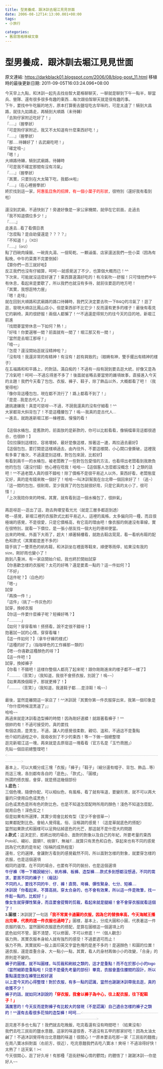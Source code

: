 ```yaml
---
title: 型男養成．跟沐訓去堀江見見世面
date: 2006-08-12T14:13:00.001+08:00
tags: 
- 小旅行

categories:
- 舊部落格移植文章
---
```


# 型男養成．跟沐訓去堀江見見世面

原文連結: https://darkblack01.blogspot.com/2006/08/blog-post_11.html
移植時的最後更新日期: 2011-09-05T16:03:24.096+08:00

<div style="color: #444444; font-family: sans-serif, arial; font-size: 13px; line-height: 20px;">今天早上九點，和沐訓一起先去找伯智大葛格聊聊天，一聊就是聊到下午一點半，聊當兵、營隊、還有很多很多有趣的東西....每次跟伯智聊天就是很有趣的事。</div><div style="color: #444444; font-family: sans-serif, arial; font-size: 13px; line-height: 20px;">下午，要找中午吃飯的地方，原本打算衝去鹽埕吃古早味的，可是太遠了！騎到大昌路，就往九如路走，再騎到大順路（未待轉）</div><div style="color: #444444; font-family: sans-serif, arial; font-size: 13px; line-height: 20px;">「去狗仔家附近吃好了！」<br />『.....』（握拳狀）<br />「可是狗仔家附近，我又不太知道有什麼東西好吃！」<br />『.....』（握拳狀）<br />「那.....待轉好了！去武廟吃吧！」<br />『確定唷~』<br />「嗯！」</div><div style="color: #444444; font-family: sans-serif, arial; font-size: 13px; line-height: 20px;">大順路待轉，騎到武廟路，待轉時</div><div style="color: #444444; font-family: sans-serif, arial; font-size: 13px; line-height: 20px;">「可是我不確定那間有沒有冷氣」<br />『.....』（握拳狀）<br />『其實，只要別在大太陽下吃，我都ok啦』<br />「.....」（在心裡握拳狀）</div><div style="color: #444444; font-family: sans-serif, arial; font-size: 13px; line-height: 20px;">終於找到這一家，<span style="color: red;">阿惠虱目魚的招牌，有一個小葉子的形狀</span>，很特別（還好我有看到啦）<br /><a name='more'></a><br />還沒到武廟，不過快到了！旁邊好像是一家公家機關，就停在它前面，走過去</div><div style="color: #444444; font-family: sans-serif, arial; font-size: 13px; line-height: 20px;">「我不知道價位多少！」<br />『......』</div><div style="color: #444444; font-family: sans-serif, arial; font-size: 13px; line-height: 20px;">走進去...看了看價目表</div><div style="color: #444444; font-family: sans-serif, arial; font-size: 13px; line-height: 20px;">『怎麼點？是自助餐還是？？？？』<br />「不知道！」（XD）<br />『.....』（orz）</div><div style="color: #444444; font-family: sans-serif, arial; font-size: 13px; line-height: 20px;">點了四碗肉燥飯、一碗貢丸湯、一個筍乾、一顆滷蛋、店家還送我們一些小菜（因為有點晚，中午的菜賣不完要倒掉）</div><div style="color: #444444; font-family: sans-serif, arial; font-size: 13px; line-height: 20px;">【算你們一百三就好啦】</div><div style="color: #444444; font-family: sans-serif, arial; font-size: 13px; line-height: 20px;">反正我們也沒有仔細算，呵呵~~就感覺送了不少，也算個大概而已！^^<br />下次來，可能就沒這麼好運了！東西算還滿好吃的！有冷氣吹~~舒服！只可惜他們中午有休息，看起來是要歇了，所以我們也就沒有多待，就前往要逛的地方吧！</div><div style="color: #444444; font-family: sans-serif, arial; font-size: 13px; line-height: 20px;">「其實，我想逛特力屋」<br />『嗯！走哇』</div><div style="color: #444444; font-family: sans-serif, arial; font-size: 13px; line-height: 20px;">就在回到大順路和武廟路的路口待轉時，我們又決定要去吹一下B&amp;Q的冷氣了！逛了逛，發現大順店比鳳山店小，但是東西卻不比它少！反而還有更多的樣子！最後有看見它的躺椅，真的很舒服！兩個人都懶了！^^不過還是得努力的往今天的目的地，新堀江前進</div><div style="color: #444444; font-family: sans-serif, arial; font-size: 13px; line-height: 20px;">『找間麥當勞休息一下如何？熱！』<br />「好哇！你要選哪一間？前面就有一間了！堀江那又有一間！」<br />『當然是去堀江那呀！』<br />「唷~~」<br />『怎麼？還沒開始逛就沒精神啦？』<br />「沒有哇！我還非常的有精神！有沒有！超有興致的」（眼睛有神，雙手擺出有精神的樣子）</div><div style="color: #444444; font-family: sans-serif, arial; font-size: 13px; line-height: 20px;">在五福路和和平路上，的對話，滿白痴的！不過有一段有說到要去逛大統，好像又是為了冷氣吧！呵呵~~不過忘得差不多了！後面就省略去麥當勞的雜項故事，直接進入今天的主題！我們今天看了包包、衣服、褲子、鞋子，除了飾品以外，大概都看了吧！（我覺得啦）</div><div style="color: #444444; font-family: sans-serif, arial; font-size: 13px; line-height: 20px;">『像你背這種包包，現在都不流行了！路上都看不到了！』<br />「是是...我是古代人了」</div><div style="color: #444444; font-family: sans-serif, arial; font-size: 13px; line-height: 20px;">邊挑邊嫌我！真是可惡呀~~不過，不說我還真的沒有仔細看！^^<br />大家都背大斜背包了！不是這種腰包了！嗚~~我真的是古代人...<br />一進去，就跑進新堀江那一棟裡面，慢慢的看！</div><div style="color: #444444; font-family: sans-serif, arial; font-size: 13px; line-height: 20px;"><br />【這個水桶包，是舊款的，前面放的是新款的，你可以比較看看，像騎檔車背這都很適合，也很帥！】<br />【拉拉鍊別這樣拉，容易壞掉，最好是像這樣，按著這一邊，再拉過去最好】<br />【這個包包，要打開是這樣順過去，由內往外，不要這樣開，小心開口會撕破，這裡我有多車了幾次，不過還是別這樣，對包包來說，比較好】</div><div style="color: #444444; font-family: sans-serif, arial; font-size: 13px; line-height: 20px;">有看到兩千一的水桶包，被老闆教了一些對包包愛惜的方法，也看得出老闆看到我欺負他的包包（還沒付錢）他心裡在唸我！哈哈~~【這個客人怎麼都沒概念！】之類的話吧！^^不過老闆人真的很不錯啦！除了價格不是很平易近人以外，東西好看，老闆態度又好，真的是有錢來敗一個好了！哈哈~~叫沐訓幫我在台北帶一個回來好了！（逃~）</div><div style="color: #444444; font-family: sans-serif, arial; font-size: 13px; line-height: 20px;">『這一間的包包，很耐用，至少我買了的包包就很好用，只是它真的太小了，很可惜！』<br />「上次我陪你來的時候，其實，就有看到這一個水桶包了，很帥氣」</div><div style="color: #444444; font-family: sans-serif, arial; font-size: 13px; line-height: 20px;"><br />再逛呀逛~~逛出了這，跑去夠壞堂看光光（就是三層多都逛到透）<br />嗯~~感覺，新堀江裡的衣服款式比較平易近人，這裡的風格，太多偏向同一種，而且很極端的感覺，不是很愛，只是它價格高，有它高的理由吧！像衣服的側邊沒有車線，實在很特別，就看一下價位，是一張小朋友找一個大社的德祥便當。</div><div style="color: #444444; font-family: sans-serif, arial; font-size: 13px; line-height: 20px;">出來的時候，外面下大雨了，超大！順著騎樓看，就跑去鞋店晃晃，看一看帆布鞋的配色和款式（其實都是差不多的）<br />隨手挑了一雙茶色的帆布鞋，和沐訓坐在裡面等鞋來，順便等雨停，結果沒有我的size，剛好雨也變小了！</div><div style="color: #444444; font-family: sans-serif, arial; font-size: 13px; line-height: 20px;">跑到八重洲，有一家店開始介紹，我也終於開始試穿</div><div style="color: #444444; font-family: sans-serif, arial; font-size: 13px; line-height: 20px;">【你喜歡怎樣的衣服呢？太花的好嗎？還是要素一點的？這一件如何？】<br />「不好」<br />【這件呢？】（白色的）<br />「嗯~」</div><div style="color: #444444; font-family: sans-serif, arial; font-size: 13px; line-height: 20px;">試穿</div><div style="color: #444444; font-family: sans-serif, arial; font-size: 13px; line-height: 20px;">「再換一件！」<br />「這件」（挑了一件灰色的）</div><div style="color: #444444; font-family: sans-serif, arial; font-size: 13px; line-height: 20px;">試穿，換掉衣服</div><div style="color: #444444; font-family: sans-serif, arial; font-size: 13px; line-height: 20px;">【你這一件要什麼褲子呢？短褲好嗎？】<br />「...........」<br />【如何？穿穿看嘛！搭搭看，說不定很不錯呀！】</div><div style="color: #444444; font-family: sans-serif, arial; font-size: 13px; line-height: 20px;">抱著試一試的心情，穿穿看囉！</div><div style="color: #444444; font-family: sans-serif, arial; font-size: 13px; line-height: 20px;">【這一件如何？】（拿牛仔褲的樣式）<br />「這種的好了」（指咖啡色的工作褲那一類的）<br />【嗯~~你喜歡這種顏色的呀？】<br />【這一件吧！】</div><div style="color: #444444; font-family: sans-serif, arial; font-size: 13px; line-height: 20px;">試穿，換掉褲子</div><div style="color: #444444; font-family: sans-serif, arial; font-size: 13px; line-height: 20px;">【你看！不錯吧！這樣你整個人都亮了起來呢！跟你剛剛進來的樣子都不一樣了】<br />「..........（苦笑）」（我知道，我很不會搭衣服，別說了！嗚~~）<br />【如果再換個鞋子，那就更棒了！】<br />「..........（苦笑）」（我知道，我連鞋子都.....是涼鞋！嗚~~）</div><div style="color: #444444; font-family: sans-serif, arial; font-size: 13px; line-height: 20px;"><br />最後，當然是離開這一家店了！^^沐訓說『其實你第一件衣服穿出來，我第一個印象是「你什麼時候混黑道了」』<br />哈哈~~</div><div style="color: #444444; font-family: sans-serif, arial; font-size: 13px; line-height: 20px;">再過來就是沐訓看造型褲的時間！因為剛好連續！就跟著看褲子！^^<br />很帥的有！不過可接受的，真的要找</div><div style="color: #444444; font-family: sans-serif, arial; font-size: 13px; line-height: 20px;">有個店員，是男生，不過，讓人的感覺很柔軟、親切、溫和，不過這不是重點<br />他介紹的過程之中，我吸收到了不少的東西！等一下做一個總整理</div><div style="color: #444444; font-family: sans-serif, arial; font-size: 13px; line-height: 20px;">逛完新堀江這一塊，再來就是去原宿這一塊看看（官方名是「玉竹商圈」）</div><div style="color: #444444; font-family: sans-serif, arial; font-size: 13px; line-height: 20px;">先貼一個目前總整理吧！<br /><span style="color: silver;">&lt;------------------------------------------------------------------------------------------------------------------------------&gt;</span><br />基本上，可以大概分成三塊「衣服」「褲子」「鞋子」（細分還有帽子、背包、飾品...等）<br />而這三塊，各別都有各自的「底色」、「款式」、「圖樣」<br />所謂的搭衣服，會穿，就是搭這幾個部份</div><div style="color: #444444; font-family: sans-serif, arial; font-size: 13px; line-height: 20px;"><strong>1.底色：</strong><br />三個色塊，隨便你配，可以相似色，有風格，看了就有味道，要變形男，就不可以再大量的只使用白色或黑色！</div><div style="color: #444444; font-family: sans-serif, arial; font-size: 13px; line-height: 20px;">白色或黑色是所有色的對比色，也是不知道怎麼配時所用的顏色！淺色不知道怎麼配，就用白色！深色反之！<br />但是如果有所選擇，其實少用會比較有型（至少不會很單一）</div><div style="color: #444444; font-family: sans-serif, arial; font-size: 13px; line-height: 20px;">如果都配對比色，會給人覺得亂、俗、沒格調的感覺！（這是單就底色的搭配）</div><div style="color: #444444; font-family: sans-serif, arial; font-size: 13px; line-height: 20px;">當然如果款式和圖樣可以足夠佔掉底色的光芒，那這就不是什麼大的問題</div><div style="color: #444444; font-family: sans-serif, arial; font-size: 13px; line-height: 20px;"><strong>2.款式：</strong>這決定於，即將出現的場合、面對的對象以及自己的年紀，所要考量的東西<br />Polo衫、襯衫、圓領T、桃領T、無袖T....就算只有黑色和白色，穿起來也有不同的感覺<br />因為它代表的是年紀（俗稱的成熟程度）</div><div style="color: #444444; font-family: sans-serif, arial; font-size: 13px; line-height: 20px;">還有，它的選擇，會讓對方看到的感覺截然不同，所以面對怎樣的對象，就要穿怎樣的衣服，也是這個選項<br />相同的道理，在不同的場合，也要有不同的裝扮，也是這個選項</div><div style="color: #444444; font-family: sans-serif, arial; font-size: 13px; line-height: 20px;"><span style="color: navy;">牛仔褲（等一下概說細分）、帆布褲、板褲、造型褲.....款式多到想都沒想過，不同的需求，要買不同的褲子！（癈話）<br />不同的人，要找不同的牛．仔．褲！直筒、垮褲、彈性緊身、七分、短褲....</span></div><div style="color: #444444; font-family: sans-serif, arial; font-size: 13px; line-height: 20px;"><span style="color: navy;">沐訓說「你看起來，不算高挑，穿太合身的，也不會有效果，所以這一件是敗筆，找一件鬆一點的，比較好！」<br />像女生就穿彈性緊身，而且要會提臀的剪裁，看起來就是腿細！會不會穿衣服就看這個了！</span></div><div style="color: #444444; font-family: sans-serif, arial; font-size: 13px; line-height: 20px;"><strong>3.圖樣：</strong>沐訓說了一句話<span style="color: red;"><strong>「我不常買卡通圖的衣服，因為它的替換率高，今天海賊王播出完畢，代表的這一件衣服也過時了」</strong></span>圖樣，基本上，分成大圖和小圖，代表著這一件衣服的張力，當然圖和衣服底色的搭配，是算在圖樣這一個選項上的<br />底色如何不管，圖不清楚，可以修圖，不可以修底！^^（個人觀念）</div><div style="color: #444444; font-family: sans-serif, arial; font-size: 13px; line-height: 20px;">張力夠，其實衣服本身給人就有強烈的感受！不過要適可而止！<br />張力不夠，其實就和一般上面印英文字當色塊的是差不多的！是選顏色！和圖的位置！</div><div style="color: #444444; font-family: sans-serif, arial; font-size: 13px; line-height: 20px;">選衣服，還是首重合身、大一點小一點，其實，看人的身材再做小小的改變，「合身」的原則是不變的。</div><div style="color: #444444; font-family: sans-serif, arial; font-size: 13px; line-height: 20px;"><span style="color: navy;">褲子的圖樣，就不叫圖樣，叫剪裁和刷紋之類的，這才是重點！而不在於那小小的logo（當然細節是重點啦！只是不是優先考量的部份）畢竟，衣服會蓋住腰間的設計，所以重點還是放在褲管比較好選</span></div><div style="color: #444444; font-family: sans-serif, arial; font-size: 13px; line-height: 20px;"><span style="color: blue;"><span style="color: navy;">以上是今天的心得整理！對於衣服，有多一點的認識，當然也謝謝沐訓帶我去逛，真的收獲不少！<br />褲子的話，就如同沐訓說的<span style="color: red;"><strong>「穿衣服，我會以褲子為中心，往上配衣服，往下配鞋子！」</strong></span><br />滿厲害的！今天反而是對褲子有比較大的發現（不是認識）自己適合怎樣的褲子之類的！^^還有去看很多花悄的造型褲！呵呵....</span></span><span style="color: silver;">&lt;------------------------------------------------------------------------------------------------------------------------------&gt;</span><br />逛完差不多也七點了！我們就去吃晚飯，吃完看還有沒有時間吧！（結果沒有）<br />我們去吃三民街的鹽水意麵，這家的味道很香，不過沒有五甲的那家好吃！因為太油太鹹了！不過沐訓覺得有台北意麵的味道！很開心！^^原本要去吃那一家「三民街的麵擔」在周八寶冰斜對面（右前方，很近），吃完意麵我們去吃八寶冰！爽呀！不過溶得好快！太熱了！這天氣！&gt;&lt;</div><div style="color: #444444; font-family: sans-serif, arial; font-size: 13px; line-height: 20px;">今天很開心，逛了好久呀！有那種「逛街舒解心情的鬱悶」的體悟了！謝謝沐訓~~你是好人~~</div>
